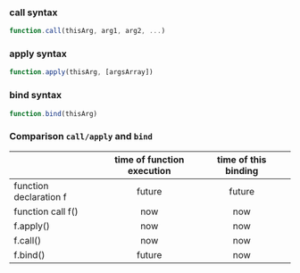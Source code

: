 

### call syntax

```javascript
function.call(thisArg, arg1, arg2, ...)
```



### apply syntax

```javascript
function.apply(thisArg, [argsArray])
```



### bind syntax

```javascript
function.bind(thisArg)
```





### Comparison `call/apply` and `bind` 

|                        | time of function execution | time of this binding |      |
| ---------------------- | :------------------------: | :------------------: | ---- |
| function declaration f |           future           |        future        |      |
| function call f()      |            now             |         now          |      |
| f.apply()              |            now             |         now          |      |
| f.call()               |            now             |         now          |      |
| f.bind()               |           future           |         now          |      |